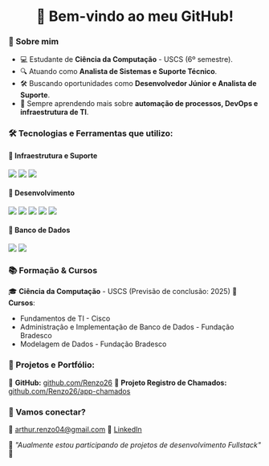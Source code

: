 <h1 align="center">👋 Bem-vindo ao meu GitHub!</h1>

### 🎯 Sobre mim
- 💻 Estudante de **Ciência da Computação** - USCS (6º semestre).
- 🔍 Atuando como **Analista de Sistemas e Suporte Técnico**.
- 🛠️ Buscando oportunidades como **Desenvolvedor Júnior e Analista de Suporte**.
- 🚀 Sempre aprendendo mais sobre **automação de processos, DevOps e infraestrutura de TI**.

### 🛠️ Tecnologias e Ferramentas que utilizo:
#### 🔹 **Infraestrutura e Suporte**
<img src="https://img.shields.io/badge/Linux-FCC624?style=for-the-badge&logo=linux&logoColor=black"/> <img src="https://img.shields.io/badge/Windows-0078D6?style=for-the-badge&logo=windows&logoColor=white"/> <img src="https://img.shields.io/badge/ITIL-000000?style=for-the-badge&logo=itil&logoColor=white"/>

#### 🔹 **Desenvolvimento**
<img src="https://img.shields.io/badge/Python-3776AB?style=for-the-badge&logo=python&logoColor=white"/> <img src="https://img.shields.io/badge/JavaScript-F7DF1E?style=for-the-badge&logo=javascript&logoColor=black"/> <img src="https://img.shields.io/badge/Flask-000000?style=for-the-badge&logo=flask&logoColor=white"/> <img src="https://img.shields.io/badge/React-61DAFB?style=for-the-badge&logo=react&logoColor=black"/> <img src="https://img.shields.io/badge/Electron-47848F?style=for-the-badge&logo=electron&logoColor=white"/>

#### 🔹 **Banco de Dados**
<img src="https://img.shields.io/badge/MySQL-4479A1?style=for-the-badge&logo=mysql&logoColor=white"/> <img src="https://img.shields.io/badge/SQL%20Server-CC2927?style=for-the-badge&logo=microsoftsqlserver&logoColor=white"/>

### 📚 Formação & Cursos
🎓 **Ciência da Computação** - USCS (Previsão de conclusão: 2025)
📌 **Cursos**:
- Fundamentos de TI - Cisco
- Administração e Implementação de Banco de Dados - Fundação Bradesco
- Modelagem de Dados - Fundação Bradesco

### 📌 Projetos e Portfólio:
🔗 **GitHub:** [github.com/Renzo26](https://github.com/Renzo26)
🔗 **Projeto Registro de Chamados:** [github.com/Renzo26/app-chamados](https://github.com/Renzo26/app-chamados)

### 📩 Vamos conectar?
📧 [arthur.renzo04@gmail.com](mailto:arthur.renzo04@gmail.com)
🔗 [LinkedIn](https://www.linkedin.com/in/seu-linkedin)

📌 *"Aualmente estou participando de projetos de desenvolvimento Fullstack"* 🚀
